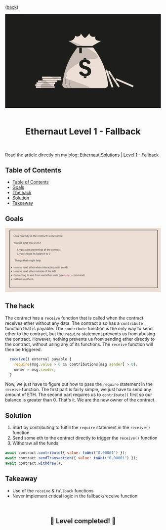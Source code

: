 <div align="center">
<p align="left">(<a href="https://github.com/Pedrojok01/Ethernaut-Solutions?tab=readme-ov-file#solutions">back</a>)</p>

<img src="../assets/levels/1-fallback.webp" width="600px"/>
<br><br>
<h1><strong>Ethernaut Level 1 - Fallback</strong></h1>

</div>
<br>

Read the article directly on my blog: [Ethernaut Solutions | Level 1 - Fallback](https://blog.pedrojok.com/the-ethernaut-ctf-solutions-01-fallback)

## Table of Contents

- [Table of Contents](#table-of-contents)
- [Goals](#goals)
- [The hack](#the-hack)
- [Solution](#solution)
- [Takeaway](#takeaway)

## Goals

<img src="../assets/requirements/1-fallback-requirements.webp" width="800px"/>

## The hack

The contract has a `receive` function that is called when the contract receives ether without any data. The contract also has a `contribute` function that is payable. The `contribute` function is the only way to send ether to the contract, but the `require` statement prevents us from abusing the contract. However, nothing prevents us from sending ether directly to the contract, without using any of its functions. The `receive` function will then be triggered.

```javascript
  receive() external payable {
    require(msg.value > 0 && contributions[msg.sender] > 0);
    owner = msg.sender;
  }
```

Now, we just have to figure out how to pass the `require` statement in the `receive` function. The first part is fairly simple, we just have to send any amount of ETH. The second part requires us to `contribute()` first so our balance is greater than 0. That's it. We are the new owner of the contract.

## Solution

1. Start by contributing to fulfill the `require` statement in the `receive()` function
2. Send some eth to the contract directly to trigger the `receive()` function
3. Withdraw all the funds

```javascript
await contract.contribute({ value: toWei("0.00001") });
await contract.sendTransaction({ value: toWei("0.00001") });
await contract.withdraw();
```

## Takeaway

- Use of the `receive` & `fallback` functions
- Never implement critical logic in the fallback/receive function

<div align="center">
<br>
<h2>🎉 Level completed! 🎉</h2>
</div>
